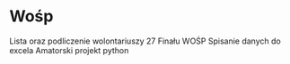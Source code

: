 # Wośp
Lista oraz podliczenie wolontariuszy 27 Finału WOŚP
Spisanie danych do excela
Amatorski projekt python
